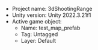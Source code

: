 <!-- UNITY CODE ASSIST INSTRUCTIONS START -->
- Project name: 3dShootingRange
- Unity version: Unity 2022.3.21f1
- Active game object:
  - Name: test_map_prefab
  - Tag: Untagged
  - Layer: Default
<!-- UNITY CODE ASSIST INSTRUCTIONS END -->